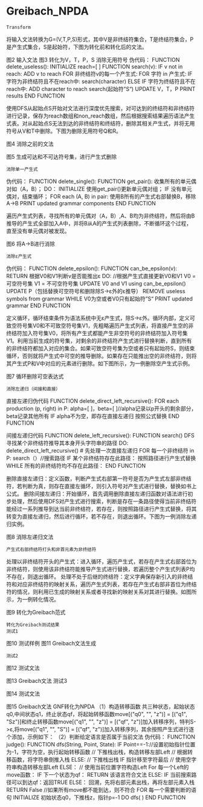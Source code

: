 # Greibach_NPDA
	Transform
将输入文法转换为G=(V,T,P,S)形式，其中V是非终结符集合，T是终结符集合，P是产生式集合，S是起始符，下图为转化前和转化后的文法。
            
图2 输入文法                图3   转化为V，T，P，S
	消除无用符号
伪代码：
FUNCTION delete_useless():
    INITIALIZE reach=[ ]
    FUNCTION search(v):
        IF v not in reach:
            ADD v to reach
        FOR 非终结符v的每一个产生式:
            FOR 字符 in 产生式:
                IF 字符为非终结符且不在reach中:
                    search(character)
                ELSE IF 字符为终结符且不在reach中:
                    ADD character to reach
    search(起始符”S“)
    UPDATE V，T，P
    PRINT results
END FUNCTION

使用DFS从起始点S开始对文法进行深度优先搜索，对可达到的终结符和非终结符进行记录，保存为reach数组和non_reach数组，然后根据搜索结果遍历语法产生式表。对从起始点S无法到达的非终结符和终结符，删除其相关产生式，并将无用符号从V和T中删除。下图为删除无用符号Q和R。
 
图4 消除之前的文法

 
图5 生成可达和不可达符号集，进行产生式删除

	消除单一产生式

伪代码：
FUNCTION delete_single():
    FUNCTION get_pair():
        收集所有的单元偶对如（A，B）；
    DO：
        INITIALIZE 使用get_pair()更新单元偶对组；
        IF 没有单元偶对，结束循环；
        FOR each (A, B) in pair:
            使用B所有的产生式右部替换B，移除A->B
    PRINT updated grammar components
END FUNCTION

遍历产生式列表，寻找所有的单元偶对（A，B）,A、B均为非终结符，然后将由B推导的产生式全部加入A中，并将B从A的产生式列表删除，不断循环这个过程，直至没有单元偶对被发现。
 
图6 将A->B进行消除

	消除ε产生式

伪代码：
FUNCTION delete_epsilon():
    FUNCTION can_be_epsilon(v):
        RETURN 根据V0和V1判断v是否能推出ε
    DO:
        //根据产生式直接更新V0和V1
        V0 = 可空符号集
        V1 = 不可空符号集
        UPDATE V0 and V1 using can_be_epsilon()
        UPDATE P（包括替换可空符号和删除除S->ε外的ε推导）
        REMOVE useless symbols from grammar
    WHILE V0为空或者V0只有起始符”S“
    PRINT updated grammar
END FUNCTION

定义循环，循环结束条件为语法系统中无ε产生式，除S->ε外。循环内部，定义可致空符号集V0和不可致空符号集V1，先粗略遍历产生式列表，将直接产生空的非终结符加入符号集V0，将所有产生式都能产生非空符号的非终结符加入符号集V1。利用当前生成的符号集，对剩余的非终结符产生式进行替换判断，直到所有的非终结符都加入对应的集合。如果可致空符号集为空或者只有起始符S，则结束循环，否则就将产生式中可空的推导删除。如果存在只能推出空的非终结符，则将其产生式P和V中对应的元素进行删除。如下图所示，为一例删除空产生式示例。
 
图7 循环删除可空表达式

	消除左递归（间接和直接）

直接左递归伪代码
FUNCTION delete_direct_left_recursive():
    FOR each production (p, right) in P:
        alpha=[ ]，beta=[ ]//alpha记录以p开头的剩余部分，beta记录其他所有
        IF alpha不为空，即存在直接左递归
            按照公式替换
END FUNCTION

间接左递归代码
FUNCTION delete_left_recursive():
    FUNCTION search()
        DFS寻找某个非终结符推导其本身开头字符串的路径
    DO:
        delete_direct_left_recursive()  # 先处理一次直接左递归
        FOR 每一个非终结符 in P:
            search（）//搜索路径
        IF 某个非终结符存在此路径：
            按照路径进行产生式替换
        WHILE 所有的非终结符均不存在此路径：
END FUNCTION

删除直接左递归：定义函数，判断产生式右部第一符号是否为产生式左部非终结符，若判断为真，则存在直接左循环，则引入符号对产生式进行替换，替换如书上公式。
删除间接左递归：开始循环，首先调用删除直接左递归函数对语法进行初步处理，然后使用DFS对产生式进行搜索，判断是存在一条路径使得当前非终结符能经过一系列推导到达当前非终结符，若存在，则按照路径进行产生式替换，将其转变为直接左递归，然后进行循环，若不存在，则退出循环。下图为一例消除左递归实例。
 
图8 消除左递归文法

	产生式右部终结符打头和非首元素为非终结符
处理以非终结符开头的产生式：进入循环，遍历产生式，若存在产生式右部首位为非终结符，则使用该非终结符能推导产生式进行替换，若遍历整个产生式列表P均不存在，则退出循环。
处理不处于后继的终结符：定义字典保存新引入的非终结符和对应非终结符的映射关系，遍历产生式列表，若存在产生式右部非首位为终结符的情况，则利用已生成的映射关系或者寻找新的映射关系对其进行替换。如图所示，为一例转化情况。
 
图9 转化为Greibach范式

	转化为Greibach测试结果
	测试1
     
图10 测试样例                   图11 Greibach文法生成

	测试2
 
图12 测试文法
 
图13 Greibach文法
	测试3
 
图14 测试文法
 
图15 Greibach文法
	GNF转化为NPDA
（1）构造转移函数
共三种状态，起始状态q0,中间状态q1，终止状态qf，将起始转移函数move[("q0", "", "z")] = [("q1", "Sz")]和终止转移函数move[("q1", "", "z")] = [("qf", "z")]加入转移序列，特判S->ε,将move[("q1", "", "S")] = [("qf", "z")]加入转移序列，其余按照产生式进行逐个添加，示例如下：
（2）判断给定语言是否属于当前文法
伪代码：
FUNCTION judge():
    FUNCTION dfs(String, Point, State):
        IF Point==-1://设置初始指针位置为-1，字符为空，执行起始转移函数
              // 下推栈出栈，构造转移左部Left
              // 根据转移函数，将字符串倒推入栈
        ELSE:
                // 下推栈出栈
               IF 指针移至字符最后
                     // 使用空字符串构造转移左部Left
               ELSE：
                     // 使用当前位置字符构造Left
                For 每一个Left的move函数：
                      IF 下一个状态为qf：
                          RETURN 该语言符合文法
                      ELSE:
                              IF 当前搜索路径可以到达qf：返回TRUE
                              ELSE：
                                   回溯，先将右部元素出栈，再将左部元素入栈
                  RETURN False //如果所有move都不能到达，则不符合
    FOR 每一个需要判断的语句
          INITIALIZE 初始状态q0，下推栈z，指针p=-1
          DO dfs( )
END FUNCTION

